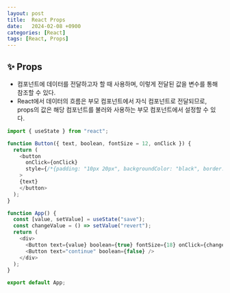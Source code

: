 ```yaml
---
layout: post
title:  React Props
date:   2024-02-08 +0900
categories: [React]
tags: [React, Props]
---
```



## ✨ Props

- 컴포넌트에 데이터를 전달하고자 할 때 사용하며, 이렇게 전달된 값을 변수를 통해 참조할 수 있다.
- React에서 데이터의 흐름은 부모 컴포넌트에서 자식 컴포넌트로 전달되므로, props의 값은 해당 컴포넌트를 불러와 사용하는 부모 컴포넌트에서 설정할 수 있다.

```javascript
import { useState } from "react";

function Button({ text, boolean, fontSize = 12, onClick }) {
  return (
    <button 
      onClick={onClick}
      style={/*{padding: "10px 20px", backgroundColor: "black", border: 0, color: "white", fontSize: fontSize, marginRight: boolean ? 5 : 0 }*/}
    >
    {text}
    </button>
  );
}

function App() {
  const [value, setValue] = useState("save");
  const changeValue = () => setValue("revert");
  return (
    <div>
      <Button text={value} boolean={true} fontSize={18} onClick={changeValue} />
      <Button text="continue" boolean={false} />
    </div>
  );
}

export default App;
```